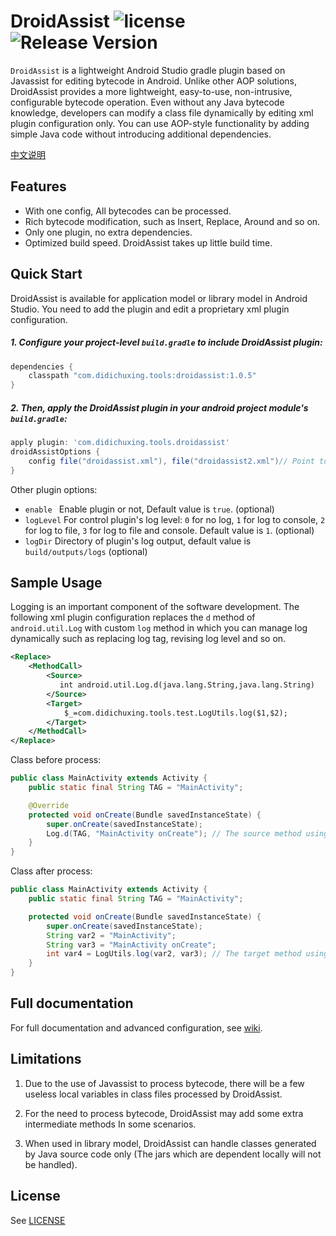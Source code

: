 # DroidAssist ![license](http://img.shields.io/badge/license-Apache2.0-brightgreen.svg?style=flat) ![Release Version](https://img.shields.io/badge/release-1.0.5-blue.svg)

`DroidAssist` is a lightweight Android Studio gradle plugin based on Javassist for editing bytecode in Android. Unlike other AOP solutions, DroidAssist provides a more lightweight, easy-to-use, non-intrusive, configurable bytecode operation. Even without any Java bytecode knowledge, developers can modify a class file dynamically by editing xml plugin configuration only. You can use AOP-style functionality by adding simple Java code without introducing additional dependencies.

[中文说明](README_CN.md)

## Features

* With one config, All bytecodes can be processed.
* Rich bytecode modification, such as Insert, Replace, Around and so on.
* Only one plugin, no extra dependencies.
* Optimized build speed. DroidAssist takes up little build time.

## Quick Start

DroidAssist is available for application model or library model in Android Studio. You need to add the plugin and edit a proprietary xml plugin configuration.

##### 1. Configure your project-level  `build.gradle`  to include DroidAssist plugin:

```groovy
dependencies {
    classpath "com.didichuxing.tools:droidassist:1.0.5"
}
```

##### 2. Then, apply the DroidAssist plugin in your android project module's  `build.gradle`:

```groovy
apply plugin: 'com.didichuxing.tools.droidassist'
droidAssistOptions {
    config file("droidassist.xml"), file("droidassist2.xml")// Point to the DroidAssist config files. (required)
}
```

Other plugin options:

* `enable `  Enable plugin or not, Default value is `true`. (optional)
* `logLevel` For control plugin's log level: `0` for no log, `1` for log to console, `2` for log to file, `3` for log to file and console. Default value is `1`. (optional)
* `logDir` Directory of plugin's log output, default value is `build/outputs/logs`  (optional)


## Sample Usage

Logging is an important component of the software development. The following xml plugin configuration replaces the `d` method of `android.util.Log`  with custom `log` method in which you can manage log dynamically such as replacing log tag, revising log level and so on.

```xml
<Replace>
    <MethodCall>
        <Source>
           int android.util.Log.d(java.lang.String,java.lang.String)
        </Source>
        <Target>
            $_=com.didichuxing.tools.test.LogUtils.log($1,$2);
        </Target>
    </MethodCall>
</Replace>
```

Class before process:

```java
public class MainActivity extends Activity {
    public static final String TAG = "MainActivity";

    @Override
    protected void onCreate(Bundle savedInstanceState) {
        super.onCreate(savedInstanceState);
        Log.d(TAG, "MainActivity onCreate"); // The source method using android.util.Log(..)
    }
}
```

Class after process:

```java
public class MainActivity extends Activity {
    public static final String TAG = "MainActivity";

    protected void onCreate(Bundle savedInstanceState) {
        super.onCreate(savedInstanceState);
        String var2 = "MainActivity";
	    String var3 = "MainActivity onCreate";
        int var4 = LogUtils.log(var2, var3); // The target method using custom log method.
    }
}
```

## Full documentation
For full documentation and advanced configuration, see [wiki](docs/wiki.md).

## Limitations

1. Due to the use of Javassist to process bytecode, there will be a few useless local variables in class files processed by DroidAssist.

2. For the need to  process bytecode, DroidAssist may add some extra intermediate methods In some scenarios.

3. When used in library model, DroidAssist can handle classes generated by Java source code only (The jars which are dependent locally will not be handled).


## License
See [LICENSE](LICENSE)
